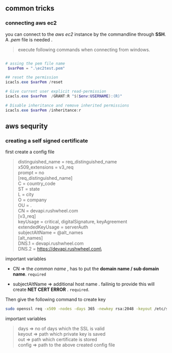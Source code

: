 ## common tricks 

### connecting aws ec2

you can connect to the *aws ec2* instance by the commandline through **SSH**. A *.pem* file is needed . 

> execute following commands when connecting from windows.

```powershell

# assing the pem file name 
 $varPem = ".\ec2test.pem"

## reset the permission 
icacls.exe $varPem /reset  

# Give current user explicit read-permission
icacls.exe $varPem  /GRANT:R "$($env:USERNAME):(R)"

# Disable inheritance and remove inherited permissions
icacls.exe $varPem /inheritance:r

```


## aws sequrity 

### creating a self signed certificate 

first create a config file 

> distinguished_name = req_distinguished_name \
 x509_extensions = v3_req \
prompt = no \
[req_distinguished_name]\
C = country_code\
ST = state\
L = city \
O = company\
OU = .\
CN = devapi.rushwheel.com \
[v3_req]\
keyUsage = critical, digitalSignature, keyAgreement\
extendedKeyUsage = serverAuth\
subjectAltName = @alt_names\
[alt_names]\
DNS.1 = devapi.rushwheel.com\
DNS.2 = https://devapi.rushwheel.com\


important variables 

 - CN => the *common name* , has to put the **domain name / sub domain name**. ```required``` 

- subjectAltName => additional  host name . failinig to provide this will create **NET CERT ERROR** . ```required```. 


Then give the following command to create key 

```bash
sudo openssl req -x509 -nodes -days 365 -newkey rsa:2048 -keyout /etc/ssl/private/RushwheelApi.key -out /etc/ssl/certs/RushwheelApi.crt -config cert.cnf 
```
important variables 
> days => no of days which the SSL is valid \
> keyout => path which private key is saved \
> out => path which certificate is stored \
> config => path to the above created config file 

